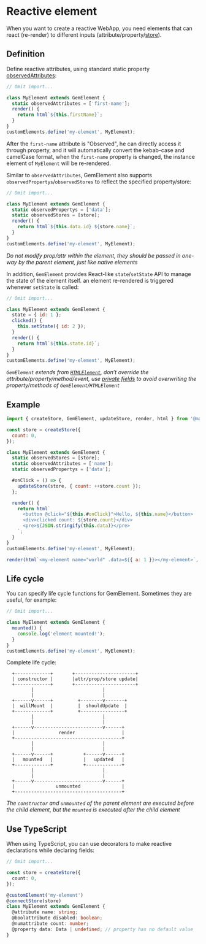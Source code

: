 # Reactive element

When you want to create a reactive WebApp, you need elements that can react (re-render) to different inputs (attribute/property/[store](./003-global-state-management.md)).

## Definition

Define reactive attributes, using standard static property [observedAttributes](https://developer.mozilla.org/en-US/docs/Web/Web_Components/Using_custom_elements#Using_the_lifecycle_callbacks):

```js
// Omit import...

class MyElement extends GemElement {
  static observedAttributes = ['first-name'];
  render() {
    return html`${this.firstName}`;
  }
}
customElements.define('my-element', MyElement);
```

After the `first-name` attribute is "Observed", he can directly access it through property, and it will automatically convert the kebab-case and camelCase format, when the `first-name` property is changed, the instance element of `MyElement` will be re-rendered.

Similar to `observedAttributes`, GemElement also supports `observedPropertys`/`observedStores` to reflect the specified property/store:

```js
// Omit import...

class MyElement extends GemElement {
  static observedPropertys = ['data'];
  static observedStores = [store];
  render() {
    return html`${this.data.id} ${store.name}`;
  }
}
customElements.define('my-element', MyElement);
```

_Do not modify prop/attr within the element, they should be passed in one-way by the parent element, just like native elements_

In addition, `GemElement` provides React-like `state`/`setState` API to manage the state of the element itself. an element re-rendered is triggered whenever `setState` is called:

```js
// Omit import...

class MyElement extends GemElement {
  state = { id: 1 };
  clicked() {
    this.setState({ id: 2 });
  }
  render() {
    return html`${this.state.id}`;
  }
}
customElements.define('my-element', MyElement);
```

_`GemElement` extends from [`HTMLElement`](https://developer.mozilla.org/en-US/docs/Web/API/HTMLElement), don’t override the attribute/property/method/event, use [private fields](https://developer.mozilla.org/en-US/docs/Web/JavaScript/Reference/Classes/Private_class_fields) to avoid overwriting the property/methods of `GemElement`/`HTMLElement`_

## Example

<gbp-sandpack dependencies="@mantou/gem">

```js index.js
import { createStore, GemElement, updateStore, render, html } from '@mantou/gem';

const store = createStore({
  count: 0,
});

class MyElement extends GemElement {
  static observedStores = [store];
  static observedAttributes = ['name'];
  static observedPropertys = ['data'];

  #onClick = () => {
    updateStore(store, { count: ++store.count });
  };

  render() {
    return html`
      <button @click="${this.#onClick}">Hello, ${this.name}</button>
      <div>clicked count: ${store.count}</div>
      <pre>${JSON.stringify(this.data)}</pre>
    `;
  }
}
customElements.define('my-element', MyElement);

render(html`<my-element name="world" .data=${{ a: 1 }}></my-element>`, document.body);
```

</gbp-sandpack>

## Life cycle

You can specify life cycle functions for GemElement. Sometimes they are useful, for example:

```js
// Omit import...

class MyElement extends GemElement {
  mounted() {
    console.log('element mounted!');
  }
}
customElements.define('my-element', MyElement);
```

Complete life cycle:

```
  +-------------+       +----------------------+
  | constructor |       |attr/prop/store update|
  +-------------+       +----------------------+
         |                         |
         |                         |
  +------v------+         +--------v-------+
  |  willMount  |         |  shouldUpdate  |
  +-------------+         +----------------+
         |                         |
         |                         |
  +------v-------------------------v------+
  |                render                 |
  +---------------------------------------+
         |                         |
         |                         |
  +------v------+           +------v------+
  |   mounted   |           |   updated   |
  +-------------+           +-------------+
         |                         |
         |                         |
  +------v-------------------------v------+
  |               unmounted               |
  +---------------------------------------+
```

_The `constructor` and `unmounted` of the parent element are executed before the child element, but the `mounted` is executed after the child element_

## Use TypeScript

When using TypeScript, you can use decorators to make reactive declarations while declaring fields:

```ts
// Omit import...

const store = createStore({
  count: 0,
});

@customElement('my-element')
@connectStore(store)
class MyElement extends GemElement {
  @attribute name: string;
  @boolattribute disabled: boolean;
  @numattribute count: number;
  @property data: Data | undefined; // property has no default value
}
```
